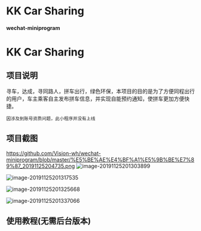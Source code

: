 # KK Car Sharing
#### wechat-miniprogram

# KK Car Sharing

## 项目说明

寻车，达成，寻同路人，拼车出行，绿色环保，本项目的目的是为了方便同程出行的用户，车主乘客自主发布拼车信息，并实现自能预约通知，使拼车更加方便快捷。

`因涉及到账号资质问题，此小程序并没有上线`



## 项目截图
https://github.com/Vision-wh/wechat-miniprogram/blob/master/%E5%BE%AE%E4%BF%A1%E5%9B%BE%E7%89%87_20191125204735.png
![image-20191125201303899](C:\Users\admin\AppData\Roaming\Typora\typora-user-images\image-20191125201303899.png)

![image-20191125201317535](C:\Users\admin\AppData\Roaming\Typora\typora-user-images\image-20191125201317535.png)

![image-20191125201325668](C:\Users\admin\AppData\Roaming\Typora\typora-user-images\image-20191125201325668.png)

![image-20191125201337066](C:\Users\admin\AppData\Roaming\Typora\typora-user-images\image-20191125201337066.png)


## 使用教程(无需后台版本)






